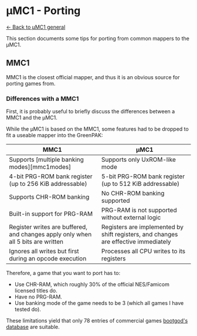 ---
---

μMC1 - Porting
==============

[← Back to μMC1 general](index.html)

This section documents some tips for porting from common mappers to the μMC1.

MMC1
----

MMC1 is the closest official mapper, and thus it is an obvious source for porting games from.

### Differences with a MMC1

First, it is probably useful to briefly discuss the differences between a MMC1 and the μMC1.

While the μMC1 is based on the MMC1, some features had to be dropped to fit a useable mapper into the GreenPAK:

| MMC1                                                                              | μMC1                                                                                   |
|-----------------------------------------------------------------------------------|----------------------------------------------------------------------------------------|
| Supports [multiple banking modes][mmc1modes]                                      | Supports only UxROM-like mode                                                          |
| 4-bit PRG-ROM bank register (up to 256 KiB addressable)                           | 5-bit PRG-ROM bank register (up to 512 KiB addressable)                                |
| Supports CHR-ROM banking                                                          | No CHR-ROM banking supported                                                           |
| Built-in support for PRG-RAM                                                      | PRG-RAM is not supported without external logic                                        |
| Register writes are buffered, and changes apply only when all 5 bits are written  | Registers are implemented by shift registers, and changes are effective immediately    |
| Ignores all writes but first during an opcode execution                           | Processes all CPU writes to its registers                                              |

Therefore, a game that you want to port has to:

 - Use CHR-RAM, which roughly 30% of the official NES/Famicom licensed titles do.
 - Have no PRG-RAM.
 - Use banking mode of the game needs to be 3 (which all games I have tested do).

These limitations yield that only 78 entries of commercial games [bootgod's database][nesdb] are suitable.

[nesdb]: http://bootgod.dyndns.org:7777/
